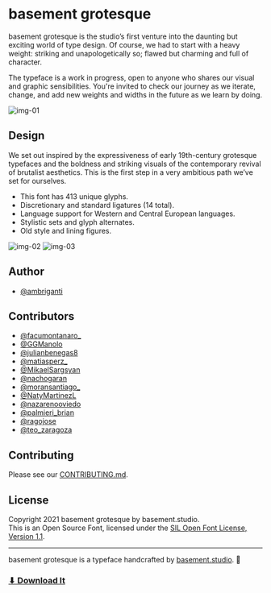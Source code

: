 # basement grotesque

basement grotesque is the studio’s first venture into the daunting but exciting world of type design. Of course, we had to start with a heavy weight: striking and unapologetically so; flawed but charming and full of character.

The typeface is a work in progress, open to anyone who shares our visual and graphic sensibilities. You're invited to check our journey as we iterate, change, and add new weights and widths in the future as we learn by doing.

![img-01](https://user-images.githubusercontent.com/89411566/130509050-58e43fea-6a0e-4c1a-bd4e-5eeaaf500451.png)

## Design

We set out inspired by the expressiveness of early 19th-century grotesque typefaces and the boldness and striking visuals of the contemporary revival of brutalist aesthetics. This is the first step in a very ambitious path we’ve set for ourselves.

- This font has 413 unique glyphs.
- Discretionary and standard ligatures (14 total).
- Language support for Western and Central European languages.
- Stylistic sets and glyph alternates.
- Old style and lining figures.

![img-02](https://user-images.githubusercontent.com/89411566/130539677-faf9369f-0e74-4232-8648-75d3f02cbc52.png)
![img-03](https://user-images.githubusercontent.com/89411566/130622743-8b83f6a1-c211-42ef-84f8-f61530ea48eb.png)

## Author

- [@ambriganti](https://twitter.com/ambriganti)

## Contributors

- [@facumontanaro\_](https://twitter.com/facumontanaro_)
- [@GGManolo](https://twitter.com/GGManolo)
- [@julianbenegas8](https://twitter.com/julianbenegas8)
- [@matiasperz\_](https://twitter.com/matiasperz_)
- [@MikaelSargsyan](https://twitter.com/MikaelSargsyan)
- [@nachogaran](https://twitter.com/nachogaran)
- [@moransantiago\_](https://twitter.com/moransantiago_)
- [@NatyMartinezL](https://twitter.com/NatyMartinezL)
- [@nazarenooviedo](https://twitter.com/nazarenooviedo)
- [@palmieri_brian](https://twitter.com/palmieri_brian)
- [@ragojose](https://twitter.com/ragojose)
- [@teo_zaragoza](https://twitter.com/teo_zaragoza)

## Contributing

Please see our [CONTRIBUTING.md](https://github.com/basementstudio/basement-grotesque/blob/master/CONTRIBUTING.md).

## License

Copyright 2021 basement grotesque by basement.studio. </br>
This is an Open Source Font, licensed under the [SIL Open Font License, Version 1.1](https://github.com/basementstudio/basement-grotesque/blob/master/LICENSE.txt).

---

basement grotesque is a typeface handcrafted by [basement.studio](https://basement.studio/). 🏴

### [⬇︎ Download It](https://grotesque.basement.studio/)
